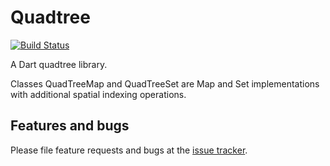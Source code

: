 # Quadtree

[![Build Status](https://travis-ci.org/zanderso/dart-quadtree.svg?branch=master)](https://travis-ci.org/zanderso/quadtree)

A Dart quadtree library.

Classes QuadTreeMap and QuadTreeSet are Map and Set implementations with
additional spatial indexing operations.

## Features and bugs

Please file feature requests and bugs at the [issue tracker][tracker].

[tracker]: https://github.com/zanderso/dart-quadtree/issues

